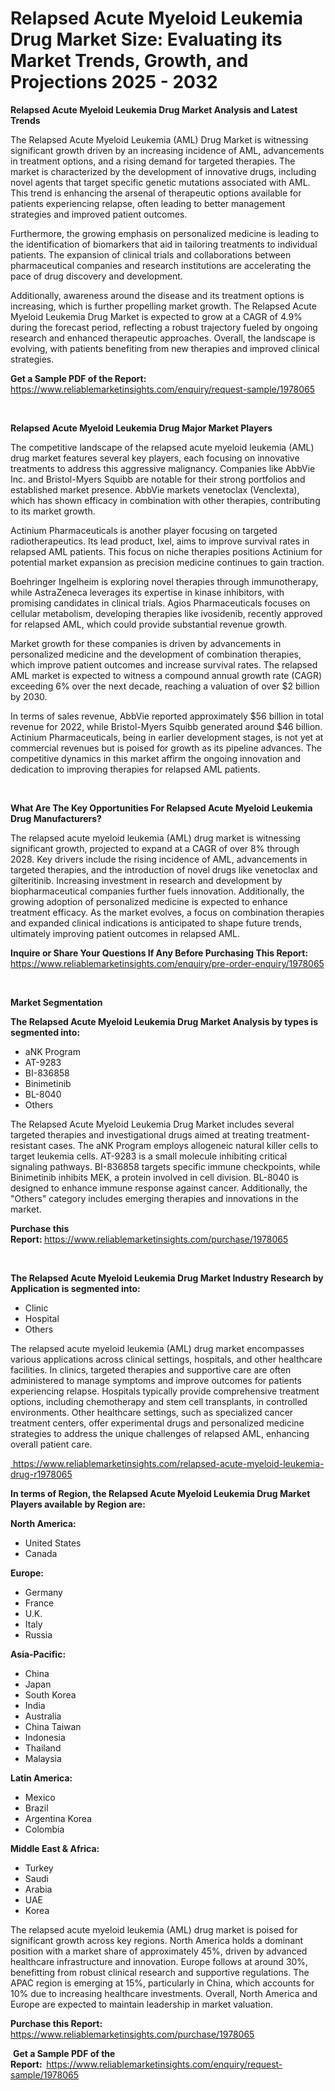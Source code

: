 <p><h1>Relapsed Acute Myeloid Leukemia Drug Market Size: Evaluating its Market Trends, Growth, and Projections 2025 - 2032</h1></p><p><strong>Relapsed Acute Myeloid Leukemia Drug Market Analysis and Latest Trends</strong></p>
<p><p>The Relapsed Acute Myeloid Leukemia (AML) Drug Market is witnessing significant growth driven by an increasing incidence of AML, advancements in treatment options, and a rising demand for targeted therapies. The market is characterized by the development of innovative drugs, including novel agents that target specific genetic mutations associated with AML. This trend is enhancing the arsenal of therapeutic options available for patients experiencing relapse, often leading to better management strategies and improved patient outcomes.</p><p>Furthermore, the growing emphasis on personalized medicine is leading to the identification of biomarkers that aid in tailoring treatments to individual patients. The expansion of clinical trials and collaborations between pharmaceutical companies and research institutions are accelerating the pace of drug discovery and development.</p><p>Additionally, awareness around the disease and its treatment options is increasing, which is further propelling market growth. The Relapsed Acute Myeloid Leukemia Drug Market is expected to grow at a CAGR of 4.9% during the forecast period, reflecting a robust trajectory fueled by ongoing research and enhanced therapeutic approaches. Overall, the landscape is evolving, with patients benefiting from new therapies and improved clinical strategies.</p></p>
<p><strong>Get a Sample PDF of the Report:&nbsp;</strong> <a href="https://www.reliablemarketinsights.com/enquiry/request-sample/1978065?utm_campaign=2112&utm_medium=2&utm_source=Github&utm_content=ia&utm_term=19042025&utm_id=relapsed-acute-myeloid-leukemia-drug">https://www.reliablemarketinsights.com/enquiry/request-sample/1978065</a></p>
<p>&nbsp;</p>
<p><strong>Relapsed Acute Myeloid Leukemia Drug Major Market Players</strong></p>
<p><p>The competitive landscape of the relapsed acute myeloid leukemia (AML) drug market features several key players, each focusing on innovative treatments to address this aggressive malignancy. Companies like AbbVie Inc. and Bristol-Myers Squibb are notable for their strong portfolios and established market presence. AbbVie markets venetoclax (Venclexta), which has shown efficacy in combination with other therapies, contributing to its market growth.</p><p>Actinium Pharmaceuticals is another player focusing on targeted radiotherapeutics. Its lead product, Ixel, aims to improve survival rates in relapsed AML patients. This focus on niche therapies positions Actinium for potential market expansion as precision medicine continues to gain traction.</p><p>Boehringer Ingelheim is exploring novel therapies through immunotherapy, while AstraZeneca leverages its expertise in kinase inhibitors, with promising candidates in clinical trials. Agios Pharmaceuticals focuses on cellular metabolism, developing therapies like ivosidenib, recently approved for relapsed AML, which could provide substantial revenue growth.</p><p>Market growth for these companies is driven by advancements in personalized medicine and the development of combination therapies, which improve patient outcomes and increase survival rates. The relapsed AML market is expected to witness a compound annual growth rate (CAGR) exceeding 6% over the next decade, reaching a valuation of over $2 billion by 2030.</p><p>In terms of sales revenue, AbbVie reported approximately $56 billion in total revenue for 2022, while Bristol-Myers Squibb generated around $46 billion. Actinium Pharmaceuticals, being in earlier development stages, is not yet at commercial revenues but is poised for growth as its pipeline advances. The competitive dynamics in this market affirm the ongoing innovation and dedication to improving therapies for relapsed AML patients.</p></p>
<p>&nbsp;</p>
<p><strong>What Are The Key Opportunities For Relapsed Acute Myeloid Leukemia Drug Manufacturers?</strong></p>
<p><p>The relapsed acute myeloid leukemia (AML) drug market is witnessing significant growth, projected to expand at a CAGR of over 8% through 2028. Key drivers include the rising incidence of AML, advancements in targeted therapies, and the introduction of novel drugs like venetoclax and gilteritinib. Increasing investment in research and development by biopharmaceutical companies further fuels innovation. Additionally, the growing adoption of personalized medicine is expected to enhance treatment efficacy. As the market evolves, a focus on combination therapies and expanded clinical indications is anticipated to shape future trends, ultimately improving patient outcomes in relapsed AML.</p></p>
<p><strong>Inquire or Share Your Questions If Any Before Purchasing This Report:</strong> <a href="https://www.reliablemarketinsights.com/enquiry/pre-order-enquiry/1978065?utm_campaign=2112&utm_medium=2&utm_source=Github&utm_content=ia&utm_term=19042025&utm_id=relapsed-acute-myeloid-leukemia-drug">https://www.reliablemarketinsights.com/enquiry/pre-order-enquiry/1978065</a></p>
<p>&nbsp;</p>
<p><strong>Market Segmentation</strong></p>
<p><strong>The Relapsed Acute Myeloid Leukemia Drug Market Analysis by types is segmented into:</strong></p>
<p><ul><li>aNK Program</li><li>AT-9283</li><li>BI-836858</li><li>Binimetinib</li><li>BL-8040</li><li>Others</li></ul></p>
<p><p>The Relapsed Acute Myeloid Leukemia Drug Market includes several targeted therapies and investigational drugs aimed at treating treatment-resistant cases. The aNK Program employs allogeneic natural killer cells to target leukemia cells. AT-9283 is a small molecule inhibiting critical signaling pathways. BI-836858 targets specific immune checkpoints, while Binimetinib inhibits MEK, a protein involved in cell division. BL-8040 is designed to enhance immune response against cancer. Additionally, the "Others" category includes emerging therapies and innovations in the market.</p></p>
<p><strong>Purchase this Report:&nbsp;</strong><a href="https://www.reliablemarketinsights.com/purchase/1978065?utm_campaign=2112&utm_medium=2&utm_source=Github&utm_content=ia&utm_term=19042025&utm_id=relapsed-acute-myeloid-leukemia-drug">https://www.reliablemarketinsights.com/purchase/1978065</a></p>
<p>&nbsp;</p>
<p><strong>The Relapsed Acute Myeloid Leukemia Drug Market Industry Research by Application is segmented into:</strong></p>
<p><ul><li>Clinic</li><li>Hospital</li><li>Others</li></ul></p>
<p><p>The relapsed acute myeloid leukemia (AML) drug market encompasses various applications across clinical settings, hospitals, and other healthcare facilities. In clinics, targeted therapies and supportive care are often administered to manage symptoms and improve outcomes for patients experiencing relapse. Hospitals typically provide comprehensive treatment options, including chemotherapy and stem cell transplants, in controlled environments. Other healthcare settings, such as specialized cancer treatment centers, offer experimental drugs and personalized medicine strategies to address the unique challenges of relapsed AML, enhancing overall patient care.</p></p>
<p><a href="https://www.reliablemarketinsights.com/relapsed-acute-myeloid-leukemia-drug-r1978065?utm_campaign=2112&utm_medium=2&utm_source=Github&utm_content=ia&utm_term=19042025&utm_id=relapsed-acute-myeloid-leukemia-drug">&nbsp;https://www.reliablemarketinsights.com/relapsed-acute-myeloid-leukemia-drug-r1978065</a></p>
<p><strong>In terms of Region, the Relapsed Acute Myeloid Leukemia Drug Market Players available by Region are:</strong></p>
<p>
    <p> <strong> North America: </strong>
        <ul>
            <li>United States</li>
            <li>Canada</li>
        </ul>
        </p> 
    <p> <strong> Europe: </strong>
        <ul>
            <li>Germany</li>
            <li>France</li>
            <li>U.K.</li>
            <li>Italy</li>
            <li>Russia</li>
        </ul>
        </p> 
    <p> <strong> Asia-Pacific: </strong>
        <ul>
            <li>China</li>
            <li>Japan</li>
            <li>South Korea</li>
            <li>India</li>
            <li>Australia</li>
            <li>China Taiwan</li>
            <li>Indonesia</li>
            <li>Thailand</li>
            <li>Malaysia</li>
        </ul>
        </p> 
    <p> <strong> Latin America: </strong>
        <ul>
            <li>Mexico</li>
            <li>Brazil</li>
            <li>Argentina Korea</li>
            <li>Colombia</li>
        </ul>
        </p> 
    <p> <strong> Middle East & Africa: </strong>
        <ul>
            <li>Turkey</li>
            <li>Saudi</li>
            <li>Arabia</li>
            <li>UAE</li>
            <li>Korea</li>
        </ul>
    </p>
    </p>
<p><p>The relapsed acute myeloid leukemia (AML) drug market is poised for significant growth across key regions. North America holds a dominant position with a market share of approximately 45%, driven by advanced healthcare infrastructure and innovation. Europe follows at around 30%, benefitting from robust clinical research and supportive regulations. The APAC region is emerging at 15%, particularly in China, which accounts for 10% due to increasing healthcare investments. Overall, North America and Europe are expected to maintain leadership in market valuation.</p></p>
<p><strong>Purchase this Report: </strong><a href="https://www.reliablemarketinsights.com/purchase/1978065?utm_campaign=2112&utm_medium=2&utm_source=Github&utm_content=ia&utm_term=19042025&utm_id=relapsed-acute-myeloid-leukemia-drug">https://www.reliablemarketinsights.com/purchase/1978065</a></p>
<p>&nbsp;<strong>Get a Sample PDF of the Report:&nbsp;&nbsp;</strong><a href="https://www.reliablemarketinsights.com/enquiry/request-sample/1978065?utm_campaign=2112&utm_medium=2&utm_source=Github&utm_content=ia&utm_term=19042025&utm_id=relapsed-acute-myeloid-leukemia-drug">https://www.reliablemarketinsights.com/enquiry/request-sample/1978065</a></p>
<p><strong></strong></p>
<p><p></p><p></p><p></p></p>